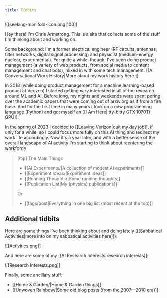 ```yaml
---
title: Tidbits
---
```

![[seeking-manifold-icon.png|100]]

Hey there! I'm Chris Armstrong. This is a site that collects some of the stuff I'm thinking about and working on.

Some background: I'm a former electrical engineer (RF circuits, antennas, filter networks, digital signal processing) and physicist (medium-energy nuclear, experimental). For quite a while, though, I've been doing product management (a variety of web products, from social media to content management and chat bots), mixed in with some tech management. [[A Conversational Work History|More about my work history here.]]

In 2018 (while doing product management for a machine learning-based product at Verizon) I started getting *very* interested in all of the research around ML and AI. Before long, my nights and weekends were spent poring over the academic papers that were coming out of arxiv.org as if from a fire hose. And for the first time in many years I took up a new programming language (Python) and got myself an [[I Am Here|itty-bitty GTX 1070Ti GPU]].

In the spring of 2023 I decided to [[Leaving Verizon|quit my day job]], if only for a while, so I could focus more fully on this AI thing and redirect my work life accordingly. Now it's a year later, and with a better sense of the overall landscape of AI activity I'm starting to think about reentering the workforce.

>[!tip] The Main Things
>- [[AI Experiments/|A collection of modest AI experiments]]
>- [[Experiment Ideas/|Experiment ideas]]
>- [[Running Thoughts/|Some running thoughts]]
>- [[Publication List|My (physics) publications]]
>
>Or
>- [[tags/post|Everything in one big list (most recent at the top)]]

## Additional tidbits

Here are some things I've been thinking about and doing lately ([[Sabbatical Activities|more info on my sabbatical activities here]]):

![[Activities.png]]

And here are some of my [[AI Research Interests|research interests]]:

![[Research Interests.png]]

Finally, some ancillary stuff:
- [[Home & Garden/|Home & Garden things]]
- [[Unwoven Rainbow/|Some old blog posts (from the 2007—2010 era)]]
